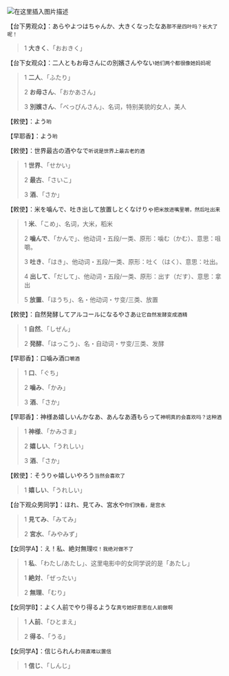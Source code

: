 ![在这里插入图片描述](/nidemingzi/006_s.png)

【台下男观众】：あらやよつはちゃんか、大きくなったなあ`那不是四叶吗？长大了呢！`

>1 **大きく**、「おおきく」
>
>

【台下女观众】：二人ともお母さんにの別嬪さんやない`她们两个都很像她妈妈呢`

>1 **二人**、「ふたり」
>
>2 **お母さん**、「おかあさん」
>
>3 **別嬪さん**、「べっぴんさん」、名词，特别美貌的女人，美人
>
>

【敕使】：よう`哟`

【早耶香】：よう`哟`

【敕使】：世界最古の酒やなで`听说是世界上最古老的酒`

>1 **世界**、「せかい」
>
>2 **最古**、「さいこ」
>
>3 **酒**、「さか」
>
>



【敕使】：米を噛んで、吐き出して放置しとくなけりゃ`把米放进嘴里嚼，然后吐出来`

>1 **米**、「こめ」、名词，大米，稻米
>
>2 **噛んで**、「かんで」、他动词・五段/一类、原形：噛む（かむ）、意思：咀嚼。
>
>3 **吐き**、「はき」、他动词・五段/一类、原形：吐く（はく）、意思：吐出。
>
>4 **出して**、「だして」、他动词・五段/一类、原形：出す（だす）、意思：拿出
>
>5 **放置**、「ほうち」、名・他动词・サ变/三类、放置
>
>

【敕使】：自然発酵してアルコールになるやさあ`让它自然发酵变成酒精`

>1 **自然**、「しぜん」
>
>2  **発酵**、「はっこう」、名・自动词・サ变/三类、发酵
>
>

【早耶香】：口噛み酒`口嚼酒`

>1 **口**、「ぐち」
>
>2 **噛み**、「かみ」
>
>3 **酒**、「さか」
>
>

【早耶香】：神様あ嬉しいんかなあ、あんなあ酒もらって`神明真的会喜欢吗？这种酒`

>1 **神様**、「かみさま」
>
>2 **嬉しい**、「うれしい」
>
>3 **酒**、「さか」
>
>

【敕使】：そうりゃ嬉しいやろう`当然会喜欢了`

>1 **嬉しい**、「うれしい」
>
>

【台下观众男同学】：ほれ、見てみ、宮水や`你们快看，是宫水`

>1 **見てみ**、「みてみ」
>
>2 **宮水**、「みやみず」
>
>

【女同学A】：え！私、絶対無理`哎！我绝对做不了`

>1 **私**、「わたし/あたし」、这里电影中的女同学说的是「あたし」
>
>1 **絶対**、「ぜったい」
>
>2 **無理**、「むり」
>
>

【女同学B】：よく人前でやり得るような`真亏她好意思在人前做啊`

>1 **人前**、「ひとまえ」
>
>2 **得る**、「うる」
>
>

【女同学A】：信じられんわ`简直难以置信`

>1 **信じ**、「しんじ」
>
>